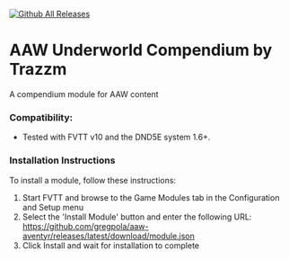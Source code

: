 [![Github All Releases](https://img.shields.io/github/downloads/gregpola/aaw-aventyr/total.svg)]() 
<!-- [![Donate](https://img.shields.io/badge/Donate-BuyMeACoffee-green.svg)](https://www.buymeacoffee.com/ChalkOne) -->
# AAW Underworld Compendium by Trazzm

A compendium module for AAW content

### Compatibility:
- Tested with FVTT v10 and the DND5E system 1.6+.

### Installation Instructions

To install a module, follow these instructions:

1. Start FVTT and browse to the Game Modules tab in the Configuration and Setup menu
2. Select the 'Install Module' button and enter the following URL: https://github.com/gregpola/aaw-aventyr/releases/latest/download/module.json
3. Click Install and wait for installation to complete 
